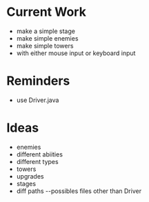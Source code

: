 Current Work
============
 - make a simple stage
 - make simple enemies
 - make simple towers
  - with either mouse input or keyboard input 

Reminders
========
 - use Driver.java

Ideas
=====
 - enemies
  - different abiities
  - different types 
 - towers
  - upgrades
 - stages
  - diff paths
--possibles files other than Driver 

